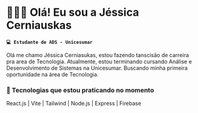 # 👩🏻‍💻 Olá! Eu sou a Jéssica Cerniauskas

**`💻 Estudante de ADS - Unicesumar`**

Olá me chamo Jéssica Cerniasukas, estou fazendo tanscisão de carreira pra area de Tecnologia. Atualmente, estou terminando cursando Análise e Desenvolvimento de Sistemas na Unicesumar. Buscando minha primeira oportunidade na área de Tecnologia.

### 🧠 Tecnologias que estou praticando no momento
 React.js | Vite | Tailwind | Node.js | Express | Firebase


                 

